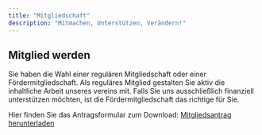 ```yaml
---
title: "Mitgliedschaft"
description: "Mitmachen, Unterstützen, Verändern!"
---
```

## Mitglied werden
Sie haben die Wahl einer regulären Mitgliedschaft oder einer Fördermitgliedschaft. Als reguläres Mitglied gestalten Sie aktiv die inhaltliche Arbeit unseres vereins mit. Falls Sie uns ausschließlich finanziell unterstützen möchten, ist die Fördermitgliedschaft das richtige für Sie. 

Hier finden Sie das Antragsformular zum Download: [Mitgliedsantrag herunterladen](/img/Mitgliedsantrag_Liberale_Maenner.pdf)
